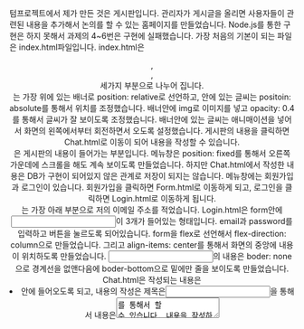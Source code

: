 텀프로젝트에서 제가 만든 것은 게시판입니다. 관리자가 게시글을 올리면 사용자들이 관련된 내용을 추가해서 논의를 할 수 있는 홈페이지를 만들었습니다. Node.js를 통한 구현은 하지 못해서 과제의 4~6번은 구현에 실패했습니다.
가장 처음의 기본이 되는 파일은 index.html파일입니다. index.html은  <header>, <main>, <footer> 세가지 부분으로 나누어 집니다. <header>는 가장 위에 있는 배너로 position: relative로 선언하고, 안에 있는 글씨는 positoin: absolute를 통해서 위치를 조정했습니다. 배너안에 img로 이미지를 넣고 opacity: 0.4를 통해서 글씨가 잘 보이도록 조정했습니다. 배너안에 있는 글씨는 애니매이션을 넣어서 화면의 왼쪽에서부터 회전하면서 오도록 설정했습니다. 게시판의 내용을 클릭하면 Chat.html로 이동이 되어 내용을 작성할 수 있습니다.<main>은 게시판의 내용이 들어가는 부분입니다. 메뉴창은 position: fixed를 통해서 오른쪽 가운데에 스크롤을 해도 계속 보이도록 만들었습니다. 하지만 Chat.html에서 작성한 내용은 DB가 구현이 되어있지 않은 관계로 저장이 되지는 않습니다. 메뉴창에는 회원가입과 로그인이 있습니다. 회원가입을 클릭하면 Form.html로 이동하게 되고, 로그인을 클릭하면 Login.html로 이동하게 됩니다. <footer>는 가장 아래 부분으로 저의 이메일 주소를 적었습니다.
Login.html은 form안에 <input>이 3개가 들어있는 형태입니다. email과 password를 입력하고 버튼을 눌르도록 되어있습니다. form을 flex로 선언해서 flex-direction: column으로 만들었습니다. 그리고 align-items: center를 통해서 화면의 중앙에 내용이 위치하도록 만들었습니다. <input>의 내용은 boder: none으로 경계선을 없앤다음에 boder-bottom으로 밑에만 줄을 보이도록 만들었습니다. 
Chat.html은 작성되는 내용은 <li>안에 들어오도록 되고, 내용의 작성은 제목은<input>을 통해서 내용은<textarea>를 통해서 할 수 있습니다. 내용을 작성하고 <button>을 누르게 되면 app.js에서 addEventListener로 사용자가 적은 내용을 가져와서 li에 추가하게 됩니다. 작성된 내용은 전에 작성된 내용의 바로 밑에 위치하게 됩니다. launch.json파일은 자바스크립트를 작성하는 도중에 코드가 제대로 구현되지 않아서 어디가 문제인지를 알기위해서 디버깅 작업을 하면서 생긴 파일입니다. 
Fomr.html은 form안에 <input>이 6개가 들어있는 형태입니다. email, password, confirm-password, 생년월일, 성별을 입력하도록 되어있습니다. email, password, confirm-password는 required를 통해서 반드시 입력을 해야만 하도록 만들었습니다. 그리고 password, confirm-password는 최소 10자이상을 입력하도록 했습니다. form을 display:flex로 선언하고 flex-direction: column과 align-items: center를 통해서 내용을 화면에 가운데에 위치하도록 했습니다. 자바스크립트에서 document.querySelector를 통해서 email의 내용이 비어있으면 alert를 통해서 이메일을 입력하라는 메세지가 뜨게 만들었고, password와 confirm-password가 다르면 alert를 통해서 2개의 내용이 다르다는 메세지가 뜨도록 만들었습니다.